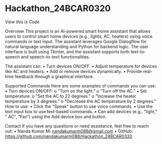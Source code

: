 # Hackathon_24BCAR0320
*View this is Code*

Overview
This project is an AI-powered smart home assistant that allows users to control smart home devices (e.g., lights, AC, heaters) using voice commands or text input. The assistant leverages Google Dialogflow for natural language understanding and Python for backend logic. The user interface is built using Tkinter, and the assistant supports both text-to-speech and speech-to-text functionalities.

The assistant can:
•	Turn devices ON/OFF.
•	Adjust temperature for devices like AC and heaters.
•	Add or remove devices dynamically.
•	Provide real-time feedback through a graphical interface.

Supported Commands
Here are some examples of commands you can use:
•	Turn devices ON/OFF:
o	"Turn on the light."
o	"Turn off the AC."
•	Set temperature:
o	"Set the AC to 22 degrees."
o	"Increase the heater temperature by 3 degrees."
o	"Decrease the AC temperature by 2 degrees."
How to use: 
•	Click the "Speak" button to use voice commands.
•	Use the text input box to use text-based commands.
•	Can add devices (e.g., "light," " AC", “Fan”)  using the Add device box and button. 

Contact
If you have any questions or need assistance, feel free to reach out:
•	Nanda Kumar M: nandakumarm088@gmail.com
•	GitHub: https://github.com/nandakumarm088/Hackathon_24BCAR0320

